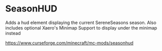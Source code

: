 # SeasonHUD

Adds a hud element displaying the current SereneSeasons season. Also includes optional Xaero's Minimap Support to display under the minimap instead


https://www.curseforge.com/minecraft/mc-mods/seasonhud
